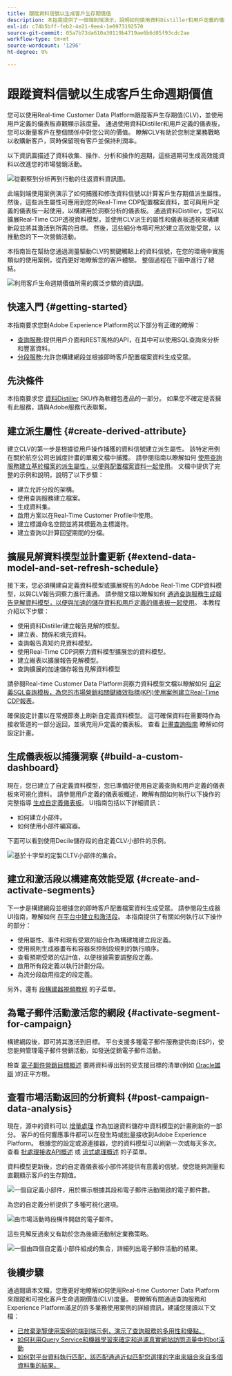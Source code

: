 ```yaml
---
title: 跟蹤資料信號以生成客戶生存期價值
description: 本指南提供了一個端到端演示，說明如何使用資料Distiller和用戶定義的儀表板與Real-time Customer Data Platform一起衡量和直觀顯示客戶的生命週期價值。
exl-id: c74b5bff-feb2-4e21-9ee4-1e0973192570
source-git-commit: 05a7b73da610a30119b4719ae6b6d85f93cdc2ae
workflow-type: tm+mt
source-wordcount: '1296'
ht-degree: 0%

---
```


# 跟蹤資料信號以生成客戶生命週期價值

您可以使用Real-time Customer Data Platform跟蹤客戶生存期值(CLV)，並使用用戶定義的儀表板直觀顯示該度量。 通過使用資料Distiller和用戶定義的儀表板，您可以衡量客戶在整個關係中對您公司的價值。 瞭解CLV有助於您制定業務戰略以收購新客戶，同時保留現有客戶並保持利潤率。

以下資訊圖描述了資料收集、操作、分析和操作的週期，這些週期可生成高效能資料以改進您的市場營銷活動。

![從觀察到分析再到行動的往返資料資訊圖。](../images/use-cases/infographic-use-case-cycle.png)

此端到端使用案例演示了如何捕獲和修改資料信號以計算客戶生存期值派生屬性。 然後，這些派生屬性可應用到您的Real-Time CDP配置檔案資料，並可與用戶定義的儀表板一起使用，以構建用於洞察分析的儀表板。 通過資料Distiller，您可以擴展Real-Time CDP透視資料模型，並使用CLV派生的屬性和儀表板透視來構建新段並將其激活到所需的目標。 然後，這些細分市場可用於建立高效能受眾，以推動您的下一次營銷活動。

本指南旨在幫助您通過測量驅動CLV的關鍵觸點上的資料信號，在您的環境中實施類似的使用案例，從而更好地瞭解您的客戶體驗。 整個過程在下圖中進行了總結。

![利用客戶生命週期價值所需的廣泛步驟的資訊圖。](../images/use-cases/implementation-steps.png)

## 快速入門 {#getting-started}

本指南要求您對Adobe Experience Platform的以下部分有正確的瞭解：

* [查詢服務](../home.md):提供用戶介面和REST風格的API，在其中可以使用SQL查詢來分析和豐富資料。
* [分段服務](../../segmentation/home.md):允許您構建網段並根據即時客戶配置檔案資料生成受眾。

## 先決條件

本指南要求您 [資料Distiller](../data-distiller/overview.md) SKU作為軟體包產品的一部分。 如果您不確定是否擁有此服務，請與Adobe服務代表聯繫。

## 建立派生屬性 {#create-derived-attribute}

建立CLV的第一步是根據從用戶操作捕獲的資料信號建立派生屬性。 該特定用例在關於航空公司忠誠度計畫的單獨文檔中捕獲。 請參閱指南以瞭解如何 [使用查詢服務建立基於檔案的派生屬性，以便與配置檔案資料一起使用](./deciles-use-case.md)。 文檔中提供了完整的示例和說明，說明了以下步驟：

* 建立允許分段的架構。
* 使用查詢服務建立檔案。
* 生成資料集。
* 啟用方案以在Real-Time Customer Profile中使用。
* 建立標識命名空間並將其標籤為主標識符。
* 建立查詢以計算回望期間的分檔。

## 擴展見解資料模型並計畫更新 {#extend-data-model-and-set-refresh-schedule}

接下來，您必須構建自定義資料模型或擴展現有的Adobe Real-Time CDP資料模型，以與CLV報告洞察力進行溝通。 請參閱文檔以瞭解如何 [通過查詢服務生成報告見解資料模型，以便與加速的儲存資料和用戶定義的儀表板一起使用](../data-distiller/query-accelerated-store/reporting-insights-data-model.md#build-a-reporting-insights-data-model)。 本教程介紹以下步驟：

* 使用資料Distiller建立報告見解的模型。
* 建立表、關係和填充資料。
* 查詢報告真知灼見資料模型。
* 使用Real-Time CDP洞察力資料模型擴展您的資料模型。
* 建立維表以擴展報告見解模型。
* 查詢擴展的加速儲存報告見解資料模型

請參閱Real-time Customer Data Platform洞察力資料模型文檔以瞭解如何 [自定義SQL查詢模板，為您的市場營銷和關鍵績效指標(KPI)使用案例建立Real-Time CDP報表](../../dashboards/cdp-insights-data-model.md)。

確保設定計畫以在常規節奏上刷新自定義資料模型。 這可確保資料在需要時作為接收管道的一部分返回，並填充用戶定義的儀表板。 查看 [計畫查詢指南](../ui/query-schedules.md#create-schedule) 瞭解如何設定計畫。

## 生成儀表板以捕獲洞察 {#build-a-custom-dashboard}

現在，您已建立了自定義資料模型，您已準備好使用自定義查詢和用戶定義的儀表板來可視化資料。 請參閱用戶定義的儀表板概述，瞭解有關如何執行以下操作的完整指導 [生成自定義儀表板](../../dashboards/user-defined-dashboards.md)。 UI指南包括以下詳細資訊：

* 如何建立小部件。
* 如何使用小部件編寫器。

下面可以看到使用Decile儲存段的自定義CLV小部件的示例。

![基於十字型的定製CLTV小部件的集合。](../images/use-cases/deciles-user-defined-dashboard.png)

## 建立和激活段以構建高效能受眾 {#create-and-activate-segments}

下一步是構建網段並根據您的即時客戶配置檔案資料生成受眾。 請參閱段生成器UI指南，瞭解如何 [在平台中建立和激活段](../../segmentation/ui/segment-builder.md)。 本指南提供了有關如何執行以下操作的部分：

* 使用屬性、事件和現有受眾的組合作為構建塊建立段定義。
* 使用規則生成器畫布和容器來控制段規則的執行順序。
* 查看預期受眾的估計值，以便根據需要調整段定義。
* 啟用所有段定義以執行計劃分段。
* 為流分段啟用指定的段定義。

另外，還有 [段構建器視頻教程](https://experienceleague.adobe.com/docs/platform-learn/tutorials/segments/create-segments.html) 的子菜單。

## 為電子郵件活動激活您的網段 {#activate-segment-for-campaign}

構建網段後，即可將其激活到目標。 平台支援多種電子郵件服務提供商(ESP)，使您能夠管理電子郵件營銷活動，如發送促銷電子郵件活動。

檢查 [電子郵件營銷目標概述](https://experienceleague.adobe.com/docs/experience-platform/destinations/catalog/email-marketing/overview.html?lang=en#connect-destination) 要將資料導出到的受支援目標的清單(例如 [Oracle雄辯](https://experienceleague.adobe.com/docs/experience-platform/destinations/catalog/email-marketing/oracle-eloqua-api.html?lang=en) )的正平方根。

## 查看市場活動返回的分析資料 {#post-campaign-data-analysis}

現在，源中的資料可以 [增量處理](../essential-concepts/incremental-load.md) 作為加速資料儲存中資料模型的計畫刷新的一部分。 客戶的任何響應事件都可以在發生時或批量接收到Adobe Experience Platform。 根據您的設定或源連接器，您的資料模型可以刷新一次或每天多次。 查看 [批處理接收API概述](../../ingestion/batch-ingestion/api-overview.md) 或 [流式處理概述](../../ingestion/streaming-ingestion/overview.md) 的子菜單。

資料模型更新後，您的自定義儀表板小部件將提供有意義的信號，使您能夠測量和直觀顯示客戶的生存期值。

![一個自定義小部件，用於顯示根據其段和電子郵件活動開啟的電子郵件數。](../images/use-cases/post-activation-and-email-response-kpis.png)

為您的自定義分析提供了多種可視化選項。

![由市場活動時段構件開啟的電子郵件。](../images/use-cases/email-opened-by-campaign-buckets.png)

這些見解反過來又有助於您為後續活動制定業務策略。

![一個由四個自定義小部件組成的集合，詳細列出電子郵件活動的結果。](../images/use-cases/example-widgets.png)

## 後續步驟

通過閱讀本文檔，您應更好地瞭解如何使用Real-time Customer Data Platform來跟蹤和可視化客戶生命週期價值(CLV)度量。 要瞭解有關通過查詢服務和Experience Platform滿足的許多業務使用案例的詳細資訊，建議您閱讀以下文檔：

* [已放棄瀏覽使用案例的端到端示例，演示了查詢服務的多用性和優點。](./abandoned-browse.md)
* [如何利用Query Service和機器學習來確定和過濾真實網站訪問流量中的bot活動](./bot-filtering.md)
* [如何對平台資料執行匹配，該匹配通過近似匹配您選擇的字串來組合來自多個資料集的結果。](./fuzzy-match.md)

<!-- "Data signals are actions taken by consumers while online that offer clues about intent that can be acted upon. This includes anything from visiting a website to filling out a change of address or clicking an ad."  -->

<!-- "Customer touchpoints are your brand's points of customer contact, from start to finish." -->
